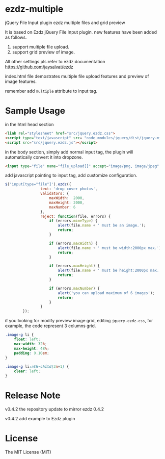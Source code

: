 ezdz-multiple
=============

jQuery File Input plugin ezdz multiple files and grid preview

It is based on Ezdz jQuery File Input plugin. new features have been added as follows.
  1. support multiple file upload.
  2. support grid preview of image.

All other settings pls refer to ezdz documentation https://github.com/jaysalvat/ezdz

index.html file demostrates multiple file upload features and preview of image features.

remember add `multiple` attribute to input tag.

Sample Usage
=============

in the html head section

```html
<link rel="stylesheet" href="src/jquery.ezdz.css">
<script type="text/javascript" src= "node_modules/jquery/dist/jquery.min.js"></script>
<script src="src/jquery.ezdz.js"></script>
```

in the body section, simply add normal input tag, the plugin will automatically convert it into dropzone.

```html
<input type="file" name="file_upload[]" accept="image/png, image/jpeg" multiple/>  
```

add javascript pointing to input tag, add customize configuration.

```javascript
$('input[type="file"]').ezdz({
    			text: 'drop cover photos',
	            validators: {
	                maxWidth:  2000,
	                maxHeight: 2000,
	                maxNumber: 6
	            },
	            reject: function(file, errors) {
	                if (errors.mimeType) {
	                    alert(file.name + ' must be an image.');
	                    return;
	                }

	                if (errors.maxWidth) {
	                    alert(file.name + ' must be width:2000px max.');
	                    return;
	                }

	                if (errors.maxHeight) {
	                    alert(file.name + ' must be height:2000px max.');
	                    return;
	                }

	                if (errors.maxNumber) {
		                alert('you can upload maximum of 6 images');
		                return;
	                }
	            }
    	});
```

if you looking for modify preview image grid, editing `jquery.ezdz.css`, for example, the code represent 3 columns grid.

```css
.image-g li {
	float: left;
	max-width: 32%;
	max-height: 48%;
	padding: 0.10em;
}
				
.image-g li:nth-child(3n+1) {
	clear: left;
}
```

Release Note
=============
  
  v0.4.2 the repository update to mirror ezdz 0.4.2
 
  v0.4.2 add example to Ezdz plugin
  
License
=============

The MIT License (MIT)
